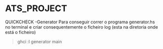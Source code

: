 # ATS_PROJECT

QUICKCHECK
-Generator
Para conseguir correr o programa generator.hs no terminal e criar consequentemente o ficheiro log (esta na diretoria onde está o ficheiro)
>ghci
>:l generator
> main 

